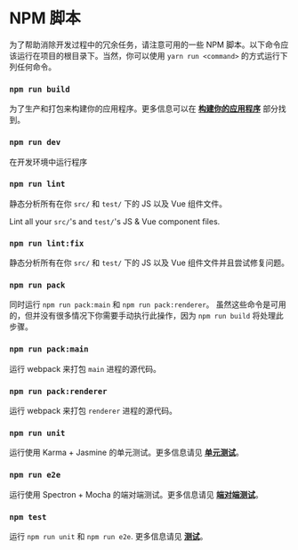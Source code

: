 # NPM 脚本

为了帮助消除开发过程中的冗余任务，请注意可用的一些 NPM 脚本。以下命令应该运行在项目的根目录下。当然，你可以使用 `yarn run <command>` 的方式运行下列任何命令。

### `npm run build`

为了生产和打包来构建你的应用程序。更多信息可以在 [**构建你的应用程序**](building_your_app.md) 部分找到。

### `npm run dev`

在开发环境中运行程序

### `npm run lint`

静态分析所有在你 `src/` 和 `test/` 下的 JS 以及 Vue 组件文件。

Lint all your `src/`'s and `test/`'s JS & Vue component files.

### `npm run lint:fix`

静态分析所有在你 `src/` 和 `test/` 下的 JS 以及 Vue 组件文件并且尝试修复问题。

### `npm run pack`

同时运行 `npm run pack:main` 和 `npm run pack:renderer`。 虽然这些命令是可用的，但并没有很多情况下你需要手动执行此操作，因为 `npm run build` 将处理此步骤。

### `npm run pack:main`

运行 webpack 来打包 `main` 进程的源代码。

### `npm run pack:renderer`

运行 webpack 来打包 `renderer` 进程的源代码。

### `npm run unit`

运行使用 Karma + Jasmine 的单元测试。更多信息请见 [**单元测试**](unittesting.md)。

### `npm run e2e`

运行使用 Spectron + Mocha 的端对端测试。更多信息请见 [**端对端测试**](unittesting.md)。

### `npm test`

运行 `npm run unit` 和 `npm run e2e`. 更多信息请见 [**测试**](unittesting.md)。

